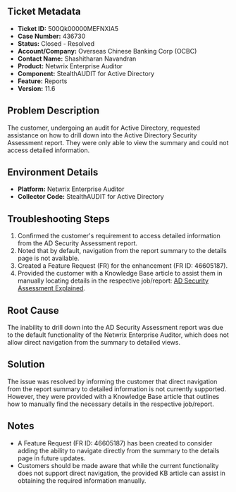 ## Ticket Metadata
- **Ticket ID:** 500Qk00000MEFNXIA5
- **Case Number:** 436730
- **Status:** Closed - Resolved
- **Account/Company:** Overseas Chinese Banking Corp (OCBC)
- **Contact Name:** Shashitharan Navandran
- **Product:** Netwrix Enterprise Auditor
- **Component:** StealthAUDIT for Active Directory
- **Feature:** Reports
- **Version:** 11.6

## Problem Description
The customer, undergoing an audit for Active Directory, requested assistance on how to drill down into the Active Directory Security Assessment report. They were only able to view the summary and could not access detailed information.

## Environment Details
- **Platform:** Netwrix Enterprise Auditor
- **Collector Code:** StealthAUDIT for Active Directory

## Troubleshooting Steps
1. Confirmed the customer's requirement to access detailed information from the AD Security Assessment report.
2. Noted that by default, navigation from the report summary to the details page is not available.
3. Created a Feature Request (FR) for the enhancement (FR ID: 46605187).
4. Provided the customer with a Knowledge Base article to assist them in manually locating details in the respective job/report: [AD Security Assessment Explained](https://helpcenter.netwrix.com/bundle/z-kb-articles-salesforce/page/kA0Qk0000001gV3KAI.html).

## Root Cause
The inability to drill down into the AD Security Assessment report was due to the default functionality of the Netwrix Enterprise Auditor, which does not allow direct navigation from the summary to detailed views.

## Solution
The issue was resolved by informing the customer that direct navigation from the report summary to detailed information is not currently supported. However, they were provided with a Knowledge Base article that outlines how to manually find the necessary details in the respective job/report.

## Notes
- A Feature Request (FR ID: 46605187) has been created to consider adding the ability to navigate directly from the summary to the details page in future updates.
- Customers should be made aware that while the current functionality does not support direct navigation, the provided KB article can assist in obtaining the required information manually.
